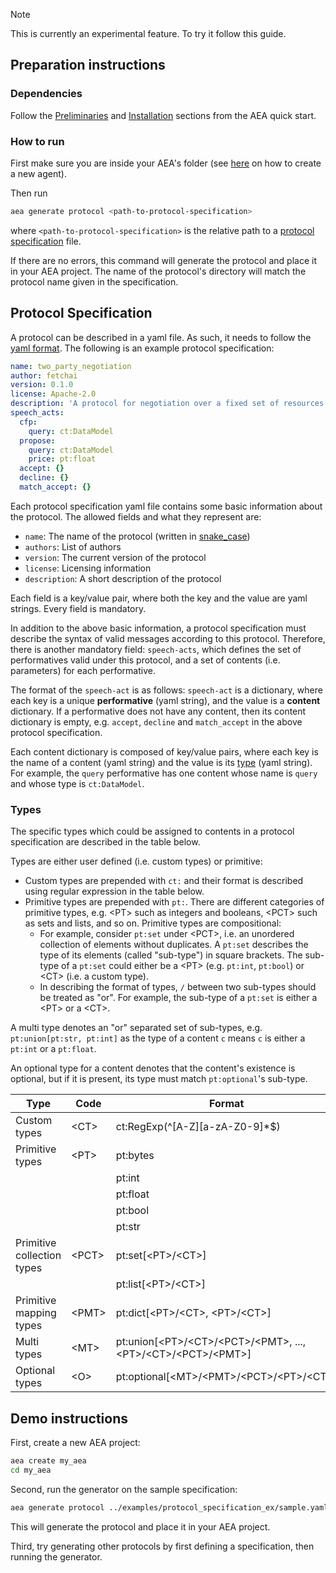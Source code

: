<div class="admonition note">
  <p class="admonition-title">Note</p>
  <p>This is currently an experimental feature. To try it follow this guide.</p>
</div>

## Preparation instructions

### Dependencies

Follow the <a href="../quickstart/#preliminaries">Preliminaries</a> and <a href="../quickstart/#installation">Installation</a> sections from the AEA quick start.

### How to run

First make sure you are inside your AEA's folder (see <a href="../quickstart">here</a> on how to create a new agent).

Then run  

``` bash
aea generate protocol <path-to-protocol-specification>
```

where `<path-to-protocol-specification>` is the relative path to a <a href="../generator/#protocol-specification">protocol specification</a>  file. 


If there are no errors, this command will generate the protocol and place it in your AEA project. The name of the protocol's directory will match the protocol name given in the specification.

## Protocol Specification
A protocol can be described in a yaml file.
As such, it needs to follow the <a href="https://pyyaml.org/wiki/PyYAMLDocumentation" target="_blank">yaml format</a>. 
The following is an example protocol specification:

``` yaml
name: two_party_negotiation
author: fetchai
version: 0.1.0
license: Apache-2.0
description: 'A protocol for negotiation over a fixed set of resources involving two parties.'
speech_acts:
  cfp:
    query: ct:DataModel
  propose:
    query: ct:DataModel
    price: pt:float
  accept: {}
  decline: {}
  match_accept: {}
```


Each protocol specification yaml file contains some basic information about the protocol. The allowed fields and what they represent are:

 * `name`: The name of the protocol (written in <a href="https://en.wikipedia.org/wiki/Snake_case" target="_blank">snake_case</a>)
 * `authors`: List of authors
 * `version`: The current version of the protocol
 * `license`: Licensing information
 * `description`: A short description of the protocol

Each field is a key/value pair, where both the key and the value are yaml strings. Every field is mandatory. 

In addition to the above basic information, a protocol specification must describe the syntax of valid messages according to this protocol.
Therefore, there is another mandatory field: `speech-acts`, which defines the set of performatives valid under this protocol, and a set of contents (i.e. parameters) for each performative.  

The format of the `speech-act` is as follows:
`speech-act` is a dictionary, where each key is a unique **performative** (yaml string), and the value is a **content** dictionary. If a performative does not have any content, then its content dictionary is empty, e.g. `accept`, `decline` and `match_accept` in the above protocol specification.

Each content dictionary is composed of key/value pairs, where each key is the name of a content (yaml string) and the value is its <a href="../generator/#types">type</a> (yaml string). For example, the `query` performative has one content whose name is `query` and whose type is `ct:DataModel`.  

### Types

The specific types which could be assigned to contents in a protocol specification are described in the table below.

Types are either user defined (i.e. custom types) or primitive: 

* Custom types are prepended with `ct:` and their format is described using regular expression in the table below. 
* Primitive types are prepended with `pt:`. There are different categories of primitive types, e.g. &lt;PT&gt; such as integers and booleans, &lt;PCT&gt; such as sets and lists, and so on. Primitive types are compositional: 
    - For example, consider `pt:set` under &lt;PCT&gt;, i.e. an unordered collection of elements without duplicates. A `pt:set` describes the type of its elements (called "sub-type") in square brackets. The sub-type of a `pt:set` could either be a &lt;PT&gt; (e.g. `pt:int`, `pt:bool`) or &lt;CT&gt; (i.e. a custom type). 
    - In describing the format of types, `/` between two sub-types should be treated as "or". For example, the sub-type of a `pt:set` is either a &lt;PT&gt; or a &lt;CT&gt;.

A multi type denotes an "or" separated set of sub-types, e.g. `pt:union[pt:str, pt:int]` as the type of a content `c` means `c` is either a `pt:int` or a `pt:float`.

An optional type for a content denotes that the content's existence is optional, but if it is present, its type must match `pt:optional`'s sub-type. 
                                                                                                                                                                 
| Type                       | Code        | Format                                                                                                      | Example                                | In Python    |
| ---------------------------| ------------| ------------------------------------------------------------------------------------------------------------|----------------------------------------|--------------|
| Custom types               | &lt;CT&gt;  | ct:RegExp(^[A-Z][a-zA-Z0-9]*$)                                                                              | ct:DataModel                           | Custom Class |
| Primitive types            | &lt;PT&gt;  | pt:bytes                                                                                                    | pt:bytes                               | bytes        |
|                            |             | pt:int                                                                                                      | pt:int                                 | int          |
|                            |             | pt:float                                                                                                    | pt:float                               | float        |
|                            |             | pt:bool                                                                                                     | pt:bool                                | bool         |
|                            |             | pt:str                                                                                                      | pt:str                                 | str          |
| Primitive collection types | &lt;PCT&gt; | pt:set[&lt;PT&gt;/&lt;CT&gt;]                                                                               | pt:set[pt:int]                         | FrozenSet    |
|                            |             | pt:list[&lt;PT&gt;/&lt;CT&gt;]                                                                              | pt:list[ct:DataModel]                  | Tuple        |
| Primitive mapping types    | &lt;PMT&gt; | pt:dict[&lt;PT&gt;/&lt;CT&gt;, &lt;PT&gt;/&lt;CT&gt;]                                                       | pt:dict[pt:bool, ct:DataModel]         | Dict         |
| Multi types                | &lt;MT&gt;  | pt:union[&lt;PT&gt;/&lt;CT&gt;/&lt;PCT&gt;/&lt;PMT&gt;, ..., &lt;PT&gt;/&lt;CT&gt;/&lt;PCT&gt;/&lt;PMT&gt;] | pt:union[pt:str, pt:list[ct:Error]]    | Union        |
| Optional types             | &lt;O&gt;   | pt:optional[&lt;MT&gt;/&lt;PMT&gt;/&lt;PCT&gt;/&lt;PT&gt;/&lt;CT&gt;]                                       | pt:optional[pt:list[pt:int]]           | Optional     |

## Demo instructions

First, create a new AEA project:

``` bash
aea create my_aea
cd my_aea
```

Second, run the generator on the sample specification:

``` bash
aea generate protocol ../examples/protocol_specification_ex/sample.yaml
```

This will generate the protocol and place it in your AEA project.

Third, try generating other protocols by first defining a specification, then running the generator.



<br />
